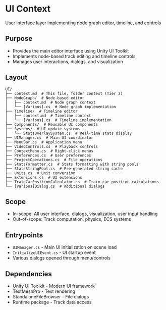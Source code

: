 # UI Context

User interface layer implementing node graph editor, timeline, and controls

## Purpose

- Provides the main editor interface using Unity UI Toolkit
- Implements node-based track editing and timeline controls
- Manages user interactions, dialogs, and visualization

## Layout

```
UI/
├── context.md  # This file, folder context (Tier 2)
├── NodeGraph/  # Node-based editor
│   ├── context.md  # Node graph context
│   └── [Various].cs  # Node graph implementation
├── Timeline/  # Timeline editor
│   ├── context.md  # Timeline context
│   └── [Various].cs  # Timeline implementation
├── Components/  # Reusable UI components
├── Systems/  # UI update systems
│   └── StatsOverlaySystem.cs  # Real-time stats display
├── UIManager.cs  # Main UI coordinator
├── MenuBar.cs  # Application menu
├── VideoControls.cs  # Playback controls
├── ContextMenu.cs  # Right-click menus
├── Preferences.cs  # User preferences
├── ProjectOperations.cs  # File operations
├── StatsFormatter.cs  # Stats formatting with string pools
├── StatsStringPool.cs  # Pre-generated string cache
├── Units.cs  # Unit conversion
├── Extensions.cs  # UI extensions
├── TrainCarPositionCalculator.cs  # Train car position calculations
└── [Various]Dialog.cs  # Additional dialogs
```

## Scope

- In-scope: All user interface, dialogs, visualization, user input handling
- Out-of-scope: Track computation, physics, ECS systems

## Entrypoints

- `UIManager.cs` - Main UI initialization on scene load
- `InitializeUIEvent.cs` - UI startup event
- Various dialogs opened through menu/controls

## Dependencies

- Unity UI Toolkit - Modern UI framework
- TextMeshPro - Text rendering
- StandaloneFileBrowser - File dialogs
- Runtime package - Track data access